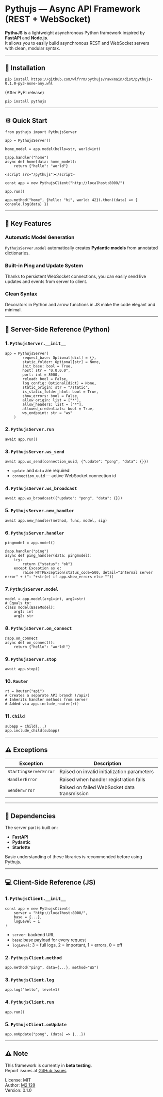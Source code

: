 # Pythujs — Async API Framework (REST + WebSocket)

**PythuJS** is a lightweight asynchronous Python framework inspired by **FastAPI** and **Node.js**.  
It allows you to easily build asynchronous REST and WebSocket servers with clean, modular syntax.

---

## 🚀 Installation

```
pip install https://github.com/wlfrrm/pythujs/raw/main/dist/pythujs-0.1.0-py3-none-any.whl
```

(After PyPI release)

```
pip install pythujs
```

---

## ⚙️ Quick Start

```
from pythujs import PythujsServer

app = PythujsServer()

home_model = app.model(hello=str, world=int)

@app.handler("home")
async def home(data: home_model):
    return {"hello": "world"}
```

```
<script src="/pythujs"></script>
```

```
const app = new PythujsClient("http://localhost:8000/")

app.run()

app.method("home", {hello: "hi", world: 42}).then((data) => { console.log(data) })
```

---

## 🧩 Key Features

### Automatic Model Generation
`PythujsServer.model` automatically creates **Pydantic models** from annotated dictionaries.

### Built-in Ping and Update System
Thanks to persistent WebSocket connections, you can easily send live updates and events from server to client.

### Clean Syntax
Decorators in Python and arrow functions in JS make the code elegant and minimal.

---

## 📘 Server-Side Reference (Python)

### 1. `PythujsServer.__init__`
```
app = PythujsServer(
        request_base: Optional[dict] = {},
        static_folder: Optional[str] = None,
        init_base: bool = True,
        host: str = "0.0.0.0",
        port: int = 8000,
        reload: bool = False,
        log_config: Optional[dict] = None,
        static_origin: str = "/static",
        is_static_folder_html: bool = True,
        show_errors: bool = False,
        allow_origin: list = ["*"], 
        allow_headers: list = ["*"], 
        allowed_credentials: bool = True,
        ws_endpoint: str = "ws"
    )
```

### 2. `PythujsServer.run`
```
await app.run()
```

### 3. `PythujsServer.ws_send`
```
await app.ws_send(connection_uuid, {"update": "pong", "data": {}})
```
- `update` and `data` are required  
- `connection_uuid` — active WebSocket connection id

### 4. `PythujsServer.ws_broadcast`
```
await app.ws_broadcast({"update": "pong", "data": {}})
```

### 5. `PythujsServer.new_handler`
```
await app.new_handler(method, func, model, sig)
```

### 6. `PythujsServer.handler`
```
pingmodel = app.model()

@app.handler("ping")
async def ping_handler(data: pingmodel):
    try:
        return {"status": "ok"}
    except Exception as e:
        raise HTTPException(status_code=500, detail="Internal server error" + (": "+str(e) if app.show_errors else ""))
```

### 7. `PythujsServer.model`
```
model = app.model(arg1=int, arg2=str)
# Equals to:
class model(BaseModel):
    arg1: int
    arg2: str
```

### 8. `PythujsServer.on_connect`
```
@app.on_connect
async def on_connect():
    return {"hello": "world!"}
```

### 9. `PythujsServer.stop`
```
await app.stop()
```

### 10. `Router`
```
rt = Router("api")
# Creates a separate API branch (/api/)
# Inherits handler methods from server
# Added via app.include_router(rt)
```

### 11. `Child`
```
subapp = Child(...)
app.include_child(subapp)
```

---

## ⚠️ Exceptions

| Exception | Description |
|------------|-------------|
| `StartingServerError` | Raised on invalid initialization parameters |
| `HandlerError` | Raised when handler registration fails |
| `SenderError` | Raised on failed WebSocket data transmission |

---

## 🧠 Dependencies

The server part is built on:
- **FastAPI**
- **Pydantic**
- **Starlette**

Basic understanding of these libraries is recommended before using Pythujs.

---

## 💻 Client-Side Reference (JS)

### 1. `PythujsClient.__init__`
```
const app = new PythojsClient(
    server = "http://localhost:8000/",
    base = {...},
    logLevel = 1
)
```
- `server`: backend URL  
- `base`: base payload for every request  
- `logLevel`: 3 = full logs, 2 = important, 1 = errors, 0 = off  

### 2. `PythujsClient.method`
```
app.method("ping", data={...}, method="WS")
```

### 3. `PythujsClient.log`
```
app.log("hello", level=1)
```

### 4. `PythujsClient.run`
```
app.run()
```

### 5. `PythujsClient.onUpdate`
```
app.onUpdate("pong", (data) => {...})
```

---

## ⚠️ Note
This framework is currently in **beta testing**.  
Report issues at [GitHub Issues](https://github.com/wlfrrm/pythujs/issues)

License: MIT  
Author: [M2.128](https://t.me/wlfrm)  
Version: 0.1.0